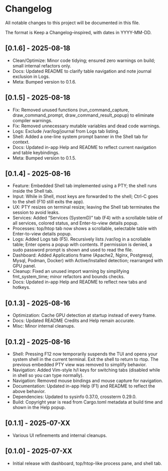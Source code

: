 # Changelog

All notable changes to this project will be documented in this file.

The format is Keep a Changelog–inspired, with dates in YYYY-MM-DD.

## [0.1.6] - 2025-08-18
- Clean/Optimize: Minor code tidying; ensured zero warnings on build; small internal refactors only.
- Docs: Updated README to clarify table navigation and note journal exclusion in Logs.
- Meta: Bumped version to 0.1.6.

## [0.1.5] - 2025-08-18
- Fix: Removed unused functions (run_command_capture, draw_command_prompt, draw_command_result_popup) to eliminate compiler warnings.
- Fix: Removed unnecessary mutable variables and dead code warnings.
- Logs: Exclude /var/log/journal from Logs tab listing.
- Shell: Added a one-line system prompt banner in the Shell tab for context.
- Docs: Updated in-app Help and README to reflect current navigation and table keybindings.
- Meta: Bumped version to 0.1.5.

## [0.1.4] - 2025-08-16
- Feature: Embedded Shell tab implemented using a PTY; the shell runs inside the Shell tab.
- Input: While in Shell, most keys are forwarded to the shell; Ctrl-C goes to the shell (F10 still exits the app).
- UX: PTY resizes on terminal resize; leaving the Shell tab terminates the session to avoid leaks.
- Services: Added “Services (SystemD)” tab (F4) with a scrollable table of all services, colored status, and Enter-to-view details popup.
- Processes: top/htop tab now shows a scrollable, selectable table with Enter-to-view details popup.
- Logs: Added Logs tab (F5). Recursively lists /var/log in a scrollable table; Enter opens a popup with contents. If permission is denied, a sudo password prompt is shown and used to read the file.
- Dashboard: Added Applications frame (Apache2, Nginx, Postgresql, Mysql, Podman, Docker) with Active/Installed detection; rearranged with GPU panel.
- Cleanup: Fixed an unused import warning by simplifying fmt_system_time; minor refactors and bounds checks.
- Docs: Updated in-app Help and README to reflect new tabs and hotkeys.

## [0.1.3] - 2025-08-16
- Optimization: Cache GPU detection at startup instead of every frame.
- Docs: Updated README Credits and Help remain accurate.
- Misc: Minor internal cleanups.

## [0.1.2] - 2025-08-16
- Shell: Pressing F12 now temporarily suspends the TUI and opens your system shell in the current terminal. Exit the shell to return to rtop. The previous embedded PTY view was removed to simplify behavior.
- Navigation: Added Vim-style h/l keys for switching tabs (disabled while in shell so you can type normally).
- Navigation: Removed mouse bindings and mouse capture for navigation.
- Documentation: Updated in-app Help (F1) and README to reflect the above behavior.
- Dependencies: Updated to sysinfo 0.37.0, crossterm 0.29.0.
- Build: Copyright year is read from Cargo.toml metadata at build time and shown in the Help popup.

## [0.1.1] - 2025-07-XX
- Various UI refinements and internal cleanups.

## [0.1.0] - 2025-07-XX
- Initial release with dashboard, top/htop-like process pane, and shell tab.

